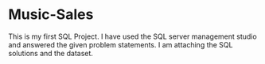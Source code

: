 # Music-Sales
This is my first SQL Project. I have used the SQL server management studio and answered the given problem statements. I am attaching the SQL solutions and the dataset.
